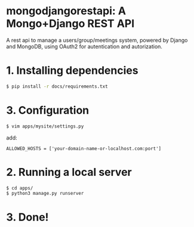 # mongodjangorestapi: A Mongo+Django REST API
A rest api to manage a users/group/meetings system, powered by Django and MongoDB, using OAuth2  for autentication and autorization.

# 1. Installing dependencies

```sh
$ pip install -r docs/requirements.txt
```

# 3. Configuration

```sh
$ vim apps/mysite/settings.py
```
add:
```
ALLOWED_HOSTS = ['your-domain-name-or-localhost.com:port']
```

# 2. Running a local server

```sh
$ cd apps/
$ python3 manage.py runserver
```

# 3. Done!